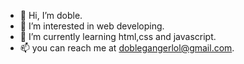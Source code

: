 - 👋 Hi, I’m doble.
- 👀 I’m interested in web developing.
- 🌱 I’m currently learning html,css and javascript.
- 📫 you can reach me at doblegangerlol@gmail.com.
